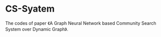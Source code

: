 # CS-Syatem
The codes of paper 《A Graph Neural Network based Community Search System over Dynamic Graph》.
